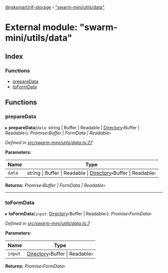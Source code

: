 [@rsksmart/rif-storage](../README.md) › ["swarm-mini/utils/data"](_swarm_mini_utils_data_.md)

# External module: "swarm-mini/utils/data"

## Index

### Functions

* [prepareData](_swarm_mini_utils_data_.md#preparedata)
* [toFormData](_swarm_mini_utils_data_.md#toformdata)

## Functions

###  prepareData

▸ **prepareData**(`data`: string | Buffer | Readable | [Directory](_types_.md#directory)‹Buffer | Readable›): *Promise‹Buffer | FormData | Readable›*

*Defined in [src/swarm-mini/utils/data.ts:27](https://github.com/rsksmart/rds-libjs/blob/5474bd0/src/swarm-mini/utils/data.ts#L27)*

**Parameters:**

Name | Type |
------ | ------ |
`data` | string &#124; Buffer &#124; Readable &#124; [Directory](_types_.md#directory)‹Buffer &#124; Readable› |

**Returns:** *Promise‹Buffer | FormData | Readable›*

___

###  toFormData

▸ **toFormData**(`input`: [Directory](_types_.md#directory)‹Buffer | Readable›): *Promise‹FormData›*

*Defined in [src/swarm-mini/utils/data.ts:7](https://github.com/rsksmart/rds-libjs/blob/5474bd0/src/swarm-mini/utils/data.ts#L7)*

**Parameters:**

Name | Type |
------ | ------ |
`input` | [Directory](_types_.md#directory)‹Buffer &#124; Readable› |

**Returns:** *Promise‹FormData›*
